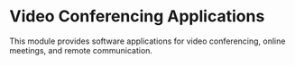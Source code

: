 # Video Conferencing Applications

This module provides software applications for video conferencing, online meetings, and remote communication.
